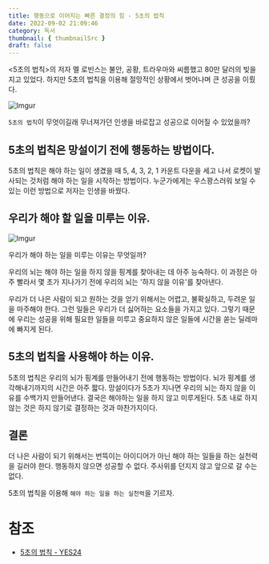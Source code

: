 ```yaml
---
title: 행동으로 이어지는 빠른 결정의 힘 - 5초의 법칙
date: 2022-09-02 21:09:46
category: 독서
thumbnail: { thumbnailSrc }
draft: false
---
```


<5초의 법칙>의 저자 멜 로빈스는 불안, 공황, 트라우마와 씨름했고 80만 달러의 빚을 지고 있었다. 하지만 5초의 법칙을 이용해 절망적인 상황에서 벗어나며 큰 성공을 이뤘다.

![Imgur](https://i.imgur.com/T8HaebNm.png)

`5초의 법칙`이 무엇이길래 무너져가던 인생을 바로잡고 성공으로 이어질 수 있었을까?

## 5초의 법칙은 망설이기 전에 행동하는 방법이다.

5초의 법칙은 해야 하는 일이 생겼을 때 5, 4, 3, 2, 1 카운트 다운을 세고 나서 로켓이 발사되는 것처럼 해야 하는 일을 시작하는 방법이다. 누군가에게는 우스꽝스러워 보일 수 있는 이런 방법으로 저자는 인생을 바꿨다.

## 우리가 해야 할 일을 미루는 이유.

![Imgur](https://i.imgur.com/q9xKM3Km.png)

우리가 해야 하는 일을 미루는 이유는 무엇일까?

우리의 뇌는 해야 하는 일을 하지 않을 핑계를 찾아내는 데 아주 능숙하다. 이 과정은 아주 빨라서 몇 초가 지나가기 전에 우리의 뇌는 '하지 않을 이유'를 찾아낸다.

우리가 더 나은 사람이 되고 원하는 것을 얻기 위해서는 어렵고, 불확실하고, 두려운 일을 마주해야 한다. 그런 일들은 우리가 더 싫어하는 요소들을 가지고 있다. 그렇기 때문에 우리는 성공을 위해 필요한 일들을 미루고 중요하지 않은 일들에 시간을 쏟는 딜레마에 빠지게 된다.

## 5초의 법칙을 사용해야 하는 이유.

5초의 법칙은 우리의 뇌가 핑계를 만들어내기 전에 행동하는 방법이다. 뇌가 핑계를 생각해내기까지의 시간은 아주 짧다. 망설이다가 5초가 지나면 우리의 뇌는 하지 않을 이유를 수백가지 만들어낸다. 결국은 해야하는 일을 하지 않고 미루게된다. 5초 내로 하지 않는 것은 하지 않기로 결정하는 것과 마찬가지이다.

## 결론

더 나은 사람이 되기 위해서는 번뜩이는 아이디어가 아닌 해야 하는 일들을 하는 실천력을 길러야 한다. 행동하지 않으면 성공할 수 없다. 주사위를 던지지 않고 앞으로 갈 수는 없다.

5초의 법칙을 이용해 `해야 하는 일을 하는 실천력`을 기르자.

# 참조

- [5초의 법칙 - YES24](http://www.yes24.com/Product/Goods/45514480)
